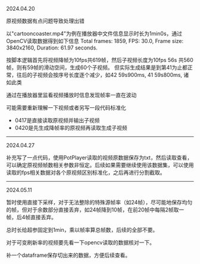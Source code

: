 2024.04.20

原视频数据有点问题导致处理出错

以"cartooncoaster.mp4"为例在播放器中文件信息显示时长为1min0s，通过OpenCV读取数据得到如下信息
Total frames: 1859, FPS: 30.0, Frame size: 3840x2160, Duration: 61.97 seconds.

按脚本逻辑首先将视频降帧为10fps共619帧，然后子视频长度为10fps 56s 共560帧，则有59帧的滑动空间，生成60个子视频。
但实际生成结果是到第41为止都正常，往后的子视频会按序号长度逐个减少，如42 59s900ms, 41 59s800ms, 诸如此类

通过在播放器里监看视频播放时信息发现帧率一直在波动

可能需要重新理解一下视频或者另写一段代码标准化

- 0417是直接读取原视频并输出子视频
- 0420是先生成降帧率的原视频再读取生成子视频

---

2024.04.27

补充写了一点代码，使用PotPlayer读取的视频原数据保存为txt，然后读取查看，可以确定原视频帧数相关参数非恒定。后续如果需要继续使用该数据集，可以使用读取的fps相关数据对各个原视频区别标准化，之后再进行分割截取。

---

2024.05.11

暂时使用直接下采样，对于无法整除的特殊源帧率（如24帧），尽可能地保存均匀的帧，但对于余数部分直接丢弃，如24帧降到10帧，在前20帧中每隔2帧取一帧，后4帧直接丢弃。

总时长给超参固定到1min，乘以帧率算总帧数，后续的全部不要。

对于可变刷新率的视频要先看一下opencv读取的数据核对一下。

补一个dataframe保存切出来的数据，方便后续查看。